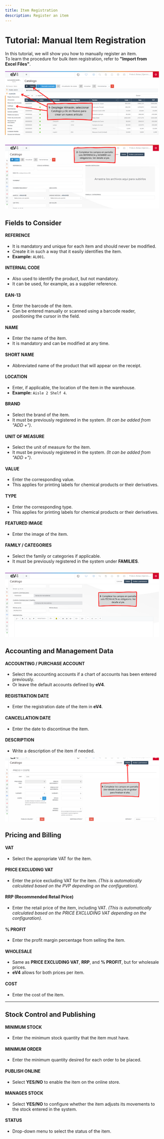 ```yaml
---
title: Item Registration
description: Register an item
---
```


# Tutorial: Manual Item Registration

In this tutorial, we will show you how to manually register an item.  
To learn the procedure for bulk item registration, refer to **"Import from Excel Files"**.

![](../../../../assets/importardatos/alta1.png)

![](../../../../assets/importardatos/alta2.png)
---

## Fields to Consider

#### REFERENCE  
- It is mandatory and unique for each item and should never be modified.  
- Create it in such a way that it easily identifies the item.  
- **Example:** `AL001`.

#### INTERNAL CODE  
- Also used to identify the product, but not mandatory.  
- It can be used, for example, as a supplier reference.

#### EAN-13  
- Enter the barcode of the item.  
- Can be entered manually or scanned using a barcode reader, positioning the cursor in the field.

#### NAME  
- Enter the name of the item.  
- It is mandatory and can be modified at any time.

#### SHORT NAME  
- Abbreviated name of the product that will appear on the receipt.

#### LOCATION  
- Enter, if applicable, the location of the item in the warehouse.  
- **Example:** `Aisle 2 Shelf 4`.

#### BRAND  
- Select the brand of the item.  
- It must be previously registered in the system. *(It can be added from "ADD +")*.

#### UNIT OF MEASURE  
- Select the unit of measure for the item.  
- It must be previously registered in the system. *(It can be added from "ADD +")*.

#### VALUE  
- Enter the corresponding value.  
- This applies for printing labels for chemical products or their derivatives.

#### TYPE  
- Enter the corresponding type.  
- This applies for printing labels for chemical products or their derivatives.

#### FEATURED IMAGE  
- Enter the image of the item.

#### FAMILY / CATEGORIES  
- Select the family or categories if applicable.  
- It must be previously registered in the system under **FAMILIES**.

![](../../../../assets/importardatos/alta3.png)
---

## Accounting and Management Data

#### ACCOUNTING / PURCHASE ACCOUNT  
- Select the accounting accounts if a chart of accounts has been entered previously.  
- Or leave the default accounts defined by **eV4**.

#### REGISTRATION DATE  
- Enter the registration date of the item in **eV4**.

#### CANCELLATION DATE  
- Enter the date to discontinue the item.

#### DESCRIPTION  
- Write a description of the item if needed.

![](../../../../assets/importardatos/alta4.png)

## Pricing and Billing

#### VAT  
- Select the appropriate VAT for the item.

#### PRICE EXCLUDING VAT  
- Enter the price excluding VAT for the item. *(This is automatically calculated based on the PVP depending on the configuration).*

#### RRP (Recommended Retail Price)  
- Enter the retail price of the item, including VAT. *(This is automatically calculated based on the PRICE EXCLUDING VAT depending on the configuration).*

#### % PROFIT  
- Enter the profit margin percentage from selling the item.

#### WHOLESALE  
- Same as **PRICE EXCLUDING VAT**, **RRP**, and **% PROFIT**, but for wholesale prices.  
- **eV4** allows for both prices per item.

#### COST  
- Enter the cost of the item.

---

## Stock Control and Publishing

#### MINIMUM STOCK  
- Enter the minimum stock quantity that the item must have.

#### MINIMUM ORDER  
- Enter the minimum quantity desired for each order to be placed.

#### PUBLISH ONLINE  
- Select **YES/NO** to enable the item on the online store.

#### MANAGES STOCK  
- Select **YES/NO** to configure whether the item adjusts its movements to the stock entered in the system.

#### STATUS  
- Drop-down menu to select the status of the item.
